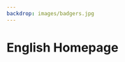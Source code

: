 ```yaml
---
backdrop: images/badgers.jpg
---
```


# English Homepage

<Page url="/rocket/en/1a" instructions="" action="Press the button" condition="none" />

<Page url="/rocket/en/2a" instructions="" action="Flip the blue switch" condition="none" />
<Page url="/rocket/en/3a" instructions="" action="Pull the handle" condition="none" />
